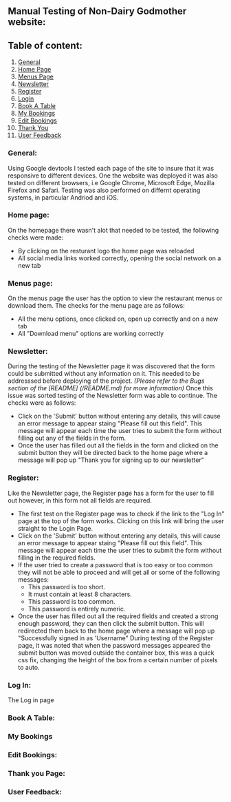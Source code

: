 ## Manual Testing of Non-Dairy Godmother website: 

## Table of content: 
 1. [General](#General)
 1. [Home Page](#home-page)
 1. [Menus Page](#menus-page)
 1. [Newsletter](#newsletter)
 1. [Register](#register)
 1. [Login](#log-in)
 1. [Book A Table](#book-a-table)
 1. [My Bookings](#my-bookings)
 1. [Edit Bookings](#edit-bookings)
 1. [Thank You](#thank-you-page)
 1. [User Feedback](#user-feedback)


### General:
Using Google devtools I tested each page of the site to insure that it was responsive to different devices.
One the website was deployed it was also tested on different browsers, i.e Google Chrome, Microsoft Edge, Mozilla Firefox and Safari. Testing was also performed on differnt operating systems, in particular Andriod and iOS.


### Home page: 
On the homepage there wasn't alot that needed to be tested, the following checks were made: 
* By clicking on the resturant logo the home page was reloaded
* All social media links worked correctly, opening the social network on a new tab


### Menus page:
On the menus page the user has the option to view the restaurant menus or download them. The checks for the menu page are as follows:
* All the menu options, once clicked on, open up correctly and on a new tab
* All "Download menu" options are working correctly 


### Newsletter: 
During the testing of the Newsletter page it was discovered that the form could be submitted without any information on it. This needed to be addresssed before deploying of the project. 
*(Please refer to the Bugs section of the [README] (/README.md) for more information)*
Once this issue was sorted testing of the Newsletter form was able to continue. The checks were as follows:
* Click on the 'Submit' button without entering any details, this will cause an error message to appear staing "Please fill out this field". This message will appear each time the user tries to submit the form without filling out any of the fields in the form. 
* Once the user has filled out all the fields in the form and clicked on the submit button they will be directed back to the home page where a message will pop up "Thank you for signing up to our newsletter"


### Register:
Like the Newsletter page, the Register page has a form for the user to fill out however, in this form not all fields are required. 
* The first test on the Register page was to check if the link to the "Log In" page at the top of the form works. Clicking on this link will bring the user straight to the Login Page. 
* Click on the 'Submit' button without entering any details, this will cause an error message to appear staing "Please fill out this field". This message will appear each time the user tries to submit the form without filling in the required fields. 
* If the user tried to create a password that is too easy or too common they will not be able to proceed and will get all or some of the following messages: 
    * This password is too short. 
    * It must contain at least 8 characters.
    * This password is too common.
    * This password is entirely numeric.
* Once the user has filled out all the required fields and created a strong enough password, they can then click the submit button. This will redirected them back to the home page where a message will pop up "Successfully signed in as 'Username"
During testing of the Register page, it was noted that when the password messages appeared the submit button was moved outside the container box, this was a quick css fix, changing the height of the box from a certain number of pixels to auto. 


### Log In:
The Log in page 

### Book A Table:

### My Bookings

### Edit Bookings:

### Thank you Page:

### User Feedback: